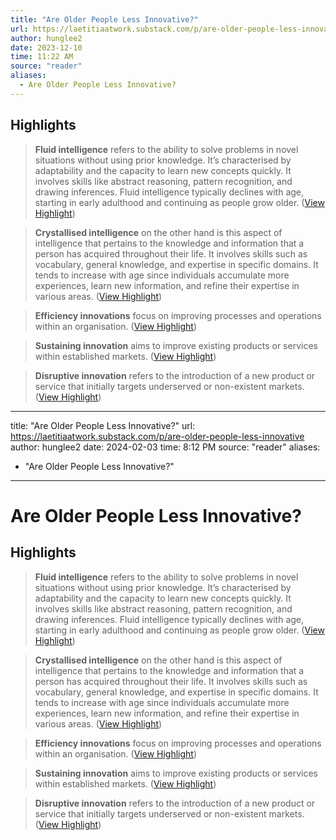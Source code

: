 ```yaml
---
title: "Are Older People Less Innovative?"
url: https://laetitiaatwork.substack.com/p/are-older-people-less-innovative
author: hunglee2
date: 2023-12-10
time: 11:22 AM
source: "reader"
aliases:
  - Are Older People Less Innovative?
---
```

## Highlights
> **Fluid intelligence** refers to the ability to solve problems in novel situations without using prior knowledge. It’s characterised by adaptability and the capacity to learn new concepts quickly. It involves skills like abstract reasoning, pattern recognition, and drawing inferences. Fluid intelligence typically declines with age, starting in early adulthood and continuing as people grow older. ([View Highlight](https://read.readwise.io/read/01hb98ga3cqnzjccesbw3qgqq8))

> **Crystallised intelligence** on the other hand is this aspect of intelligence that pertains to the knowledge and information that a person has acquired throughout their life. It involves skills such as vocabulary, general knowledge, and expertise in specific domains. It tends to increase with age since individuals accumulate more experiences, learn new information, and refine their expertise in various areas. ([View Highlight](https://read.readwise.io/read/01hb98gnpaw4wkbz59eewwtawn))

> **Efficiency innovations** focus on improving processes and operations within an organisation. ([View Highlight](https://read.readwise.io/read/01hb98kkjwxr1x0ve9q45mw0gv))

> **Sustaining innovation** aims to improve existing products or services within established markets. ([View Highlight](https://read.readwise.io/read/01hb98kbeeh42ykj2dsvze02s3))

> **Disruptive innovation** refers to the introduction of a new product or service that initially targets underserved or non-existent markets. ([View Highlight](https://read.readwise.io/read/01hb98k73epk874c29qqfhrysy))

---
title: "Are Older People Less Innovative?"
url: https://laetitiaatwork.substack.com/p/are-older-people-less-innovative
author: hunglee2
date: 2024-02-03
time: 8:12 PM
source: "reader"
aliases:
  - "Are Older People Less Innovative?"
---
# Are Older People Less Innovative?

## Highlights
> **Fluid intelligence** refers to the ability to solve problems in novel situations without using prior knowledge. It’s characterised by adaptability and the capacity to learn new concepts quickly. It involves skills like abstract reasoning, pattern recognition, and drawing inferences. Fluid intelligence typically declines with age, starting in early adulthood and continuing as people grow older. ([View Highlight](https://read.readwise.io/read/01hb98ga3cqnzjccesbw3qgqq8))

> **Crystallised intelligence** on the other hand is this aspect of intelligence that pertains to the knowledge and information that a person has acquired throughout their life. It involves skills such as vocabulary, general knowledge, and expertise in specific domains. It tends to increase with age since individuals accumulate more experiences, learn new information, and refine their expertise in various areas. ([View Highlight](https://read.readwise.io/read/01hb98gnpaw4wkbz59eewwtawn))

> **Efficiency innovations** focus on improving processes and operations within an organisation. ([View Highlight](https://read.readwise.io/read/01hb98kkjwxr1x0ve9q45mw0gv))

> **Sustaining innovation** aims to improve existing products or services within established markets. ([View Highlight](https://read.readwise.io/read/01hb98kbeeh42ykj2dsvze02s3))

> **Disruptive innovation** refers to the introduction of a new product or service that initially targets underserved or non-existent markets. ([View Highlight](https://read.readwise.io/read/01hb98k73epk874c29qqfhrysy))


